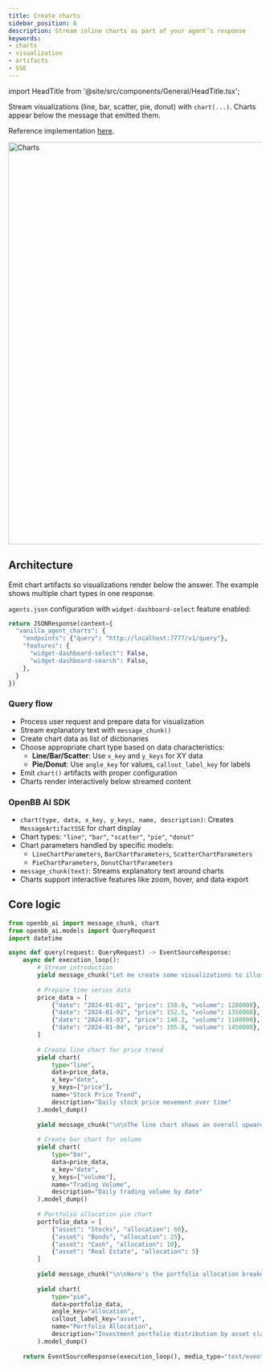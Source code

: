 ```yaml
---
title: Create charts
sidebar_position: 6
description: Stream inline charts as part of your agent’s response
keywords:
- charts
- visualization
- artifacts
- SSE
---
```


import HeadTitle from '@site/src/components/General/HeadTitle.tsx';

<HeadTitle title="AI Features — Create charts | OpenBB Workspace Docs" />

Stream visualizations (line, bar, scatter, pie, donut) with `chart(...)`. Charts appear below the message that emitted them.

Reference implementation [here](https://github.com/OpenBB-finance/agents-for-openbb/blob/feat/add-agent-dashboard-widgets-example/33-vanilla-agent-charts/vanilla_agent_charts/main.py).

<img className="pro-border-gradient" width="800" alt="Charts" src="https://openbb-cms.directus.app/assets/e9d93282-20cb-4b3a-bf58-17032191e82a.png" />

## Architecture

Emit chart artifacts so visualizations render below the answer. The example shows multiple chart types in one response.

`agents.json` configuration with `widget-dashboard-select` feature enabled:

```python
return JSONResponse(content={
  "vanilla_agent_charts": {
    "endpoints": {"query": "http://localhost:7777/v1/query"},
    "features": {
      "widget-dashboard-select": False,
      "widget-dashboard-search": False,
    },
  }
})
```

### Query flow
- Process user request and prepare data for visualization
- Stream explanatory text with `message_chunk()`
- Create chart data as list of dictionaries
- Choose appropriate chart type based on data characteristics:
  - **Line/Bar/Scatter**: Use `x_key` and `y_keys` for XY data
  - **Pie/Donut**: Use `angle_key` for values, `callout_label_key` for labels
- Emit `chart()` artifacts with proper configuration
- Charts render interactively below streamed content

### OpenBB AI SDK
- `chart(type, data, x_key, y_keys, name, description)`: Creates `MessageArtifactSSE` for chart display
- Chart types: `"line"`, `"bar"`, `"scatter"`, `"pie"`, `"donut"`
- Chart parameters handled by specific models:
  - `LineChartParameters`, `BarChartParameters`, `ScatterChartParameters`
  - `PieChartParameters`, `DonutChartParameters`
- `message_chunk(text)`: Streams explanatory text around charts
- Charts support interactive features like zoom, hover, and data export

## Core logic

```python
from openbb_ai import message_chunk, chart
from openbb_ai.models import QueryRequest
import datetime

async def query(request: QueryRequest) -> EventSourceResponse:
    async def execution_loop():
        # Stream introduction
        yield message_chunk("Let me create some visualizations to illustrate the data trends.\n\n").model_dump()
        
        # Prepare time series data
        price_data = [
            {"date": "2024-01-01", "price": 150.0, "volume": 1200000},
            {"date": "2024-01-02", "price": 152.5, "volume": 1350000},
            {"date": "2024-01-03", "price": 148.2, "volume": 1100000},
            {"date": "2024-01-04", "price": 155.8, "volume": 1450000},
        ]
        
        # Create line chart for price trend
        yield chart(
            type="line",
            data=price_data,
            x_key="date",
            y_keys=["price"],
            name="Stock Price Trend",
            description="Daily stock price movement over time"
        ).model_dump()
        
        yield message_chunk("\n\nThe line chart shows an overall upward trend. Now let's look at volume distribution:\n\n").model_dump()
        
        # Create bar chart for volume
        yield chart(
            type="bar",
            data=price_data,
            x_key="date",
            y_keys=["volume"],
            name="Trading Volume",
            description="Daily trading volume by date"
        ).model_dump()
        
        # Portfolio allocation pie chart
        portfolio_data = [
            {"asset": "Stocks", "allocation": 60},
            {"asset": "Bonds", "allocation": 25},
            {"asset": "Cash", "allocation": 10},
            {"asset": "Real Estate", "allocation": 5}
        ]
        
        yield message_chunk("\n\nHere's the portfolio allocation breakdown:\n\n").model_dump()
        
        yield chart(
            type="pie",
            data=portfolio_data,
            angle_key="allocation",
            callout_label_key="asset",
            name="Portfolio Allocation",
            description="Investment portfolio distribution by asset class"
        ).model_dump()
    
    return EventSourceResponse(execution_loop(), media_type="text/event-stream")
```

